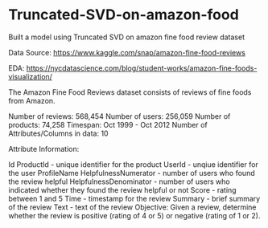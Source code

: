 # Truncated-SVD-on-amazon-food
Built a model using Truncated SVD on amazon fine food review dataset

Data Source: https://www.kaggle.com/snap/amazon-fine-food-reviews 

EDA: https://nycdatascience.com/blog/student-works/amazon-fine-foods-visualization/

The Amazon Fine Food Reviews dataset consists of reviews of fine foods from Amazon.

Number of reviews: 568,454
Number of users: 256,059
Number of products: 74,258
Timespan: Oct 1999 - Oct 2012
Number of Attributes/Columns in data: 10

Attribute Information:

Id
ProductId - unique identifier for the product
UserId - unqiue identifier for the user
ProfileName
HelpfulnessNumerator - number of users who found the review helpful
HelpfulnessDenominator - number of users who indicated whether they found the review helpful or not
Score - rating between 1 and 5
Time - timestamp for the review
Summary - brief summary of the review
Text - text of the review
Objective:
Given a review, determine whether the review is positive (rating of 4 or 5) or negative (rating of 1 or 2).
